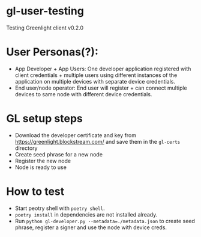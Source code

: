 # gl-user-testing
Testing Greenlight client v0.2.0


# User Personas(?):
- App Developer + App Users: One developer application registered with client credentials + multiple users using different instances of the application on multiple devices with separate device credentials.
- End user/node operator: End user will register + can connect multiple devices to same node with different device credentials.


# GL setup steps
- Download the developer certificate and key from https://greenlight.blockstream.com/ and save them in the `gl-certs` directory
- Create seed phrase for a new node
- Register the new node
- Node is ready to use


# How to test
- Start peotry shell with `poetry shell`.
- `poetry install` in dependencies are not installed already.
- Run `python gl-developer.py --metadata=./metadata.json` to create seed phrase, register a signer and use the node with device creds.
